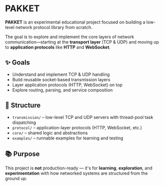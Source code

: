 # PAKKET

**PAKKET** is an experimental educational project focused on building a low-level network protocol library from scratch.

The goal is to explore and implement the core layers of network communication—starting at the **transport layer** (TCP & UDP) and moving up to **application protocols** like **HTTP** and **WebSocket**.

## ✨ Goals

- Understand and implement TCP & UDP handling
- Build reusable socket-based transmission layers
- Layer application protocols (HTTP, WebSocket) on top
- Explore routing, parsing, and service composition

## 🧱 Structure

- `transmission/` – low-level TCP and UDP servers with thread-pool task dispatching
- `protocol/` – application-layer protocols (HTTP, WebSocket, etc.)
- `core/` – shared logic and abstractions
- `examples/` – runnable examples for learning and testing

## 📚 Purpose

This project is **not** production-ready — it's for **learning**, **exploration**, and **experimentation** with how networked systems are structured from the ground up.
